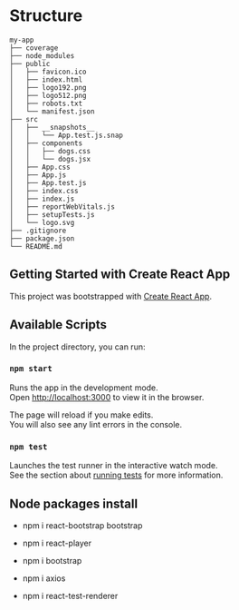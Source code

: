 # Structure

```
my-app
├── coverage
├── node_modules
├── public
│   ├── favicon.ico
│   ├── index.html
│   ├── logo192.png
│   ├── logo512.png
│   ├── robots.txt
│   └── manifest.json
├── src
│   ├── __snapshots__
│   │   └── App.test.js.snap
│   ├── components
│   │   ├── dogs.css
│   │   └── dogs.jsx
│   ├── App.css
│   ├── App.js
│   ├── App.test.js
│   ├── index.css
│   ├── index.js
│   ├── reportWebVitals.js
│   ├── setupTests.js
│   └── logo.svg
├── .gitignore
├── package.json
└── README.md
```

## Getting Started with Create React App

This project was bootstrapped with [Create React App](https://github.com/facebook/create-react-app).

## Available Scripts

In the project directory, you can run:

### `npm start`

Runs the app in the development mode.\
Open [http://localhost:3000](http://localhost:3000) to view it in the browser.

The page will reload if you make edits.\
You will also see any lint errors in the console.

### `npm test`

Launches the test runner in the interactive watch mode.\
See the section about [running tests](https://facebook.github.io/create-react-app/docs/running-tests) for more information.

## Node packages install

- npm i react-bootstrap bootstrap

- npm i react-player

- npm i bootstrap

- npm i  axios

- npm i react-test-renderer
